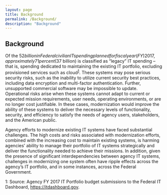 ```yaml
---
layout: page
title: Background
permalink: /Background/
description: "Background"
---
```


## Background
Of the $52 billion in Federal civilian IT spending planned for fiscal year (FY) 2017, approximately 71 percent ($37 billion) is classified as “legacy” IT spending – that is, spending dedicated to maintaining the existing IT portfolio, excluding provisioned services such as cloud<sup>[1](#myfootnote1)</sup>.  These systems may pose serious security risks, such as the inability to utilize current security best practices, including data encryption and multi-factor authentication. Further, unsupported commercial software may be impossible to update. Operational risks arise when these systems cannot adapt to current or expected mission requirements, user needs, operating environments, or are no longer cost justifiable. In these cases, modernization would improve the ability of these systems to deliver the necessary levels of functionality, security, and efficiency to satisfy the needs of agency users, stakeholders, and the American public.

Agency efforts to modernize existing IT systems have faced substantial challenges. The high costs and risks associated with modernization efforts, combined with the increasing cost to maintain existing systems, is harming agencies’ ability to manage their portfolio of IT systems strategically and deliver the functionality needed to achieve their missions.  In addition, given the presence of significant interdependencies between agency IT systems, challenges in modernizing one system often have ripple effects across the agency’s IT portfolio, and in some instances, across the Federal Government.



<a name="myfootnote1">1</a>: Source: Agency FY 2017 IT Portfolio budget submissions to the Federal IT Dashboard, https://itdashboard.gov.
